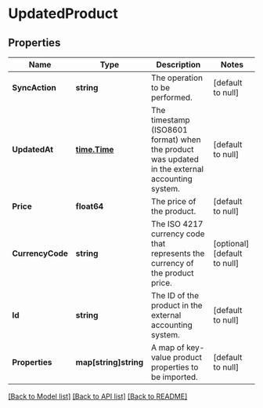 # UpdatedProduct

## Properties
Name | Type | Description | Notes
------------ | ------------- | ------------- | -------------
**SyncAction** | **string** | The operation to be performed. | [default to null]
**UpdatedAt** | [**time.Time**](time.Time.md) | The timestamp (ISO8601 format) when the product was updated in the external accounting system. | [default to null]
**Price** | **float64** | The price of the product. | [default to null]
**CurrencyCode** | **string** | The ISO 4217 currency code that represents the currency of the product price. | [optional] [default to null]
**Id** | **string** | The ID of the product in the external accounting system. | [default to null]
**Properties** | **map[string]string** | A map of key-value product properties to be imported. | [default to null]

[[Back to Model list]](../README.md#documentation-for-models) [[Back to API list]](../README.md#documentation-for-api-endpoints) [[Back to README]](../README.md)

